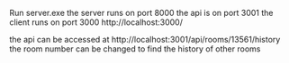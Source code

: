 Run server.exe
the server runs on port 8000
the api is on port 3001
the client runs on port 3000
http://localhost:3000/

the api can be accessed at http://localhost:3001/api/rooms/13561/history
the room number can be changed to find the history of other rooms
